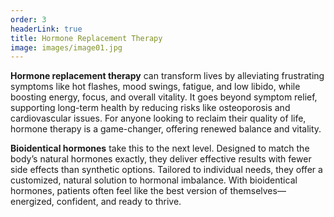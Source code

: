 ```yaml
---
order: 3
headerLink: true
title: Hormone Replacement Therapy
image: images/image01.jpg
---
```


**Hormone replacement therapy** can transform lives by alleviating frustrating symptoms like hot flashes, mood swings, fatigue, and low libido, while boosting energy, focus, and overall vitality. It goes beyond symptom relief, supporting long-term health by reducing risks like osteoporosis and cardiovascular issues. For anyone looking to reclaim their quality of life, hormone therapy is a game-changer, offering renewed balance and vitality.

**Bioidentical hormones** take this to the next level. Designed to match the body’s natural hormones exactly, they deliver effective results with fewer side effects than synthetic options. Tailored to individual needs, they offer a customized, natural solution to hormonal imbalance. With bioidentical hormones, patients often feel like the best version of themselves—energized, confident, and ready to thrive.

